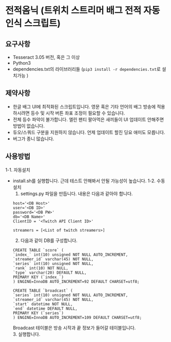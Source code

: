 # 전적옴닉 (트위치 스트리머 배그 전적 자동인식 스크립트)
## 요구사항
- Tesseract 3.05 버전, 혹은 그 이상 
- Python3
- dependencies.txt의 라이브러리들 (`pip3 install -r dependencies.txt`로 설치가능 )
     
## 제약사항 
- 한글 배그 UI에 최적화된 스크립트입니다. 영문 혹은 기타 언어의 배그 방송에 적용하시려면 등수 및 시작 버튼 좌표 조정이 필요할 수 있습니다. 
- 전체 등수 파악이 불가합니다. 엘린 팬티 팔아먹은 새끼들이 UI 업데이트 안해주면 방법이 없습니다.
- 듀오/스쿼드 구분을 지원하지 않습니다. 언제 업데이트 할진 딩요 애미도 모릅니다.
- 버그가 종니 많습니다.
## 사용방법
1-1. 자동설치
- install.sh를 실행합니다. 근데 테스트 안해봐서 안될 가능성이 높습니다.
1-2. 수동설치
    1. settings.py 파일을 만듭니다. 내용은 다음과 같아야 합니다.
    ```
    host='<DB Host>'
    user='<DB ID>'
    password='<DB PW>'
    db='<DB Name>'
    ClientID = '<Twitch API Client ID>'

    streamers = [<List of twitch streamers>]
    ```
    2. 다음과 같이 DB를 구성합니다.
    ```
    CREATE TABLE `score` (
    `index_` int(10) unsigned NOT NULL AUTO_INCREMENT,
    `streamer_id` varchar(45) NOT NULL,
    `series` int(10) unsigned NOT NULL,
    `rank` int(10) NOT NULL,
    `type` varchar(20) DEFAULT NULL,
    PRIMARY KEY (`index_`)
    ) ENGINE=InnoDB AUTO_INCREMENT=92 DEFAULT CHARSET=utf8;
    ```
    ```
    CREATE TABLE `broadcast` (
    `series` int(10) unsigned NOT NULL AUTO_INCREMENT,
    `streamer_id` varchar(45) NOT NULL,
    `start` datetime NOT NULL,
    `end` datetime DEFAULT NULL,
    PRIMARY KEY (`series`)
    ) ENGINE=InnoDB AUTO_INCREMENT=109 DEFAULT CHARSET=utf8;
    ```
    Broadcast 테이블은 방송 시작과 끝 정보가 들어갈 테이블입니다.   
    3. 실행합니다.
